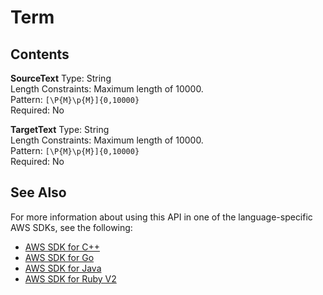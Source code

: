 # Term<a name="API_Term"></a>

## Contents<a name="API_Term_Contents"></a>

 **SourceText**   <a name="Translate-Type-Term-SourceText"></a>
Type: String  
Length Constraints: Maximum length of 10000\.  
Pattern: `[\P{M}\p{M}]{0,10000}`   
Required: No

 **TargetText**   <a name="Translate-Type-Term-TargetText"></a>
Type: String  
Length Constraints: Maximum length of 10000\.  
Pattern: `[\P{M}\p{M}]{0,10000}`   
Required: No

## See Also<a name="API_Term_SeeAlso"></a>

For more information about using this API in one of the language\-specific AWS SDKs, see the following:
+  [AWS SDK for C\+\+](https://docs.aws.amazon.com/goto/SdkForCpp/translate-2017-07-01/Term) 
+  [AWS SDK for Go](https://docs.aws.amazon.com/goto/SdkForGoV1/translate-2017-07-01/Term) 
+  [AWS SDK for Java](https://docs.aws.amazon.com/goto/SdkForJava/translate-2017-07-01/Term) 
+  [AWS SDK for Ruby V2](https://docs.aws.amazon.com/goto/SdkForRubyV2/translate-2017-07-01/Term) 